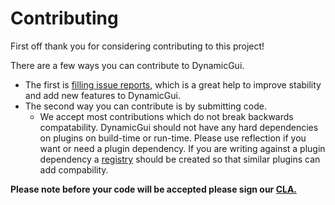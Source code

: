 # Contributing

First off thank you for considering contributing to this project! 

There are a few ways you can contribute to DynamicGui. 
* The first is [filling issue reports](https://github.com/ClubObsidian/DynamicGui/issues), which is a great help to improve stability and add new features to DynamicGui. 
* The second way you can contribute is by submitting code. 
  * We accept most contributions which do not break backwards compatability. DynamicGui should not have any hard dependencies on plugins on build-time or run-time. Please use reflection if you want or need a plugin dependency. If you are writing against a plugin dependency a [registry](https://github.com/ClubObsidian/DynamicGui/tree/master/src/main/java/com/clubobsidian/dynamicgui/registry) should be created so that similar plugins can add compability. 
 
**Please note before your code will be accepted please sign our [CLA.](https://cla-assistant.io/ClubObsidian/DynamicGui)**
